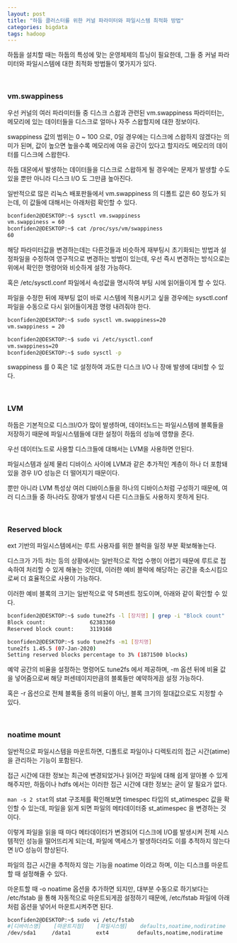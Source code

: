 ```yaml
---
layout: post
title: "하둡 클러스터를 위한 커널 파라미터와 파일시스템 최적화 방법"
categories: bigdata
tags: hadoop
---
```


하둡을 설치할 때는 하둡의 특성에 맞는 운영체제의 튜닝이 필요한데, 그들 중 커널 파라미터와 파일시스템에 대한 최적화 방법들이 몇가지가 있다.

<br>

### vm.swappiness

우선 커널의 여러 파라미터들 중 디스크 스왑과 관련된 vm.swappiness 파라미터는, 메모리에 있는 데이터들을 디스크로 얼마나 자주 스왑할지에 대한 정보이다.

swappiness 값의 범위는 0 ~ 100 으로, 0일 경우에는 디스크에 스왑하지 않겠다는 의미가 된며, 값이 높으면 높을수록 메모리에 여유 공간이 있다고 할지라도 메모리의 데이터를 디스크에 스왑한다.

하둡 대몬에서 발생하는 데이터들을 디스크로 스왑하게 될 경우에는 문제가 발생할 수도 있을 뿐만 아니라 디스크 I/O 도 그만큼 높아진다.

일반적으로 많은 리눅스 배포판들에서 vm.swappiness 의 디폴트 값은 60 정도가 되는데, 이 값들에 대해서는 아래처럼 확인할 수 있다.

```bash
bconfiden2@DESKTOP:~$ sysctl vm.swappiness
vm.swappiness = 60
bconfiden2@DESKTOP:~$ cat /proc/sys/vm/swappiness
60
```

해당 파라미터값을 변경하는데는 다른것들과 비슷하게 재부팅시 초기화되는 방법과 설정파일을 수정하여 영구적으로 변경하는 방법이 있는데, 우선 즉시 변경하는 방식으로는 위에서 확인한 명령어와 비슷하게 설정 가능하다.

혹은 /etc/sysctl.conf 파일에서 속성값을 명시하여 부팅 시에 읽어들이게 할 수 있다.

파일을 수정한 뒤에 재부팅 없이 바로 시스템에 적용시키고 싶을 경우에는 sysctl.conf 파일을 수동으로 다시 읽어들이게끔 명령 내려줘야 한다.

```bash
bconfiden2@DESKTOP:~$ sudo sysctl vm.swappiness=20
vm.swappiness = 20

bconfiden2@DESKTOP:~$ sudo vi /etc/sysctl.conf
vm.swappiness=20
bconfiden2@DESKTOP:~$ sudo sysctl -p
```

swappiness 를 0 혹은 1로 설정하여 과도한 디스크 I/O 나 장애 발생에 대비할 수 있다.

<br>

### LVM

하둡은 기본적으로 디스크I/O가 많이 발생하며, 데이터노드는 파일시스템에 블록들을 저장하기 때문에 파일시스템들에 대한 설정이 하둡의 성능에 영향을 준다.

우선 데이터노드로 사용할 디스크들에 대해서는 LVM을 사용하면 안된다.

파일시스템과 실제 물리 디바이스 사이에 LVM과 같은 추가적인 계층이 하나 더 포함돼있을 경우 I/O 성능은 더 떨어지기 때문이다.

뿐만 아니라 LVM 특성상 여러 디바이스들을 하나의 디바이스처럼 구성하기 때문에, 여러 디스크들 중 하나라도 장애가 발생시 다른 디스크들도 사용하지 못하게 된다.

<br>

### Reserved block

ext 기반의 파일시스템에서는 루트 사용자를 위한 블럭을 일정 부분 확보해놓는다.

디스크가 가득 차는 등의 상황에서는 일반적으로 작업 수행이 어렵기 때문에 루트로 접속하여 처리할 수 있게 해놓는 것인데, 이러한 예비 블럭에 해당하는 공간을 축소시킴으로써 더 효율적으로 사용이 가능하다.

이러한 예비 블록의 크기는 일반적으로 약 5퍼센트 정도이며, 아래와 같이 확인할 수 있다.

```bash
bconfiden2@DESKTOP:~$ sudo tune2fs -l [장치명] | grep -i "Block count"
Block count:              62383360
Reserved block count:     3119168

bconfiden2@DESKTOP:~$ sudo tune2fs -m1 [장치명]
tune2fs 1.45.5 (07-Jan-2020)
Setting reserved blocks percentage to 3% (1871500 blocks)
```

예약 공간의 비율을 설정하는 명령어도 tune2fs 에서 제공하며, -m 옵션 뒤에 비율 값을 넣어줌으로써 해당 퍼센테이지만큼의 블록들만 예약하게끔 설정 가능하다.

혹은 -r 옵션으로 전체 블록들 중의 비율이 아닌, 블록 크기의 절대값으로도 지정할 수 있다.

<br>

### noatime mount

일반적으로 파일시스템을 마운트하면, 디폴트로 파일이나 디렉토리의 접근 시간(atime)을 관리하는 기능이 포함된다.

접근 시간에 대한 정보는 최근에 변경되었거나 읽어간 파일에 대해 쉽게 알아볼 수 있게 해주지만, 하둡이나 hdfs 에서는 이러한 접근 시간에 대한 정보는 굳이 알 필요가 없다.

```man -s 2 stat```의 stat 구조체를 확인해보면 timespec 타입의 st_atimespec 값을 확인할 수 있는데, 파일을 읽게 되면 파일의 메타데이터중 st_atimespec 을 변경하는 것이다.

이렇게 파일을 읽을 때 마다 메타데이터가 변경되어 디스크에 I/O를 발생시켜 전체 시스템적인 성능을 떨어뜨리게 되는데, 파일에 액세스가 발생하더라도 이를 추적하지 않는다면 I/O 성능이 향상된다.

파일의 접근 시간을 추적하지 않는 기능을 noatime 이라고 하며, 이는 디스크를 마운트할 때 설정해줄 수 있다.

마운트할 때 -o noatime 옵션을 추가하면 되지만, 대부분 수동으로 하기보다는 /etc/fstab 을 통해 자동적으로 마운트되게끔 설정하기 때문에, /etc/fstab 파일에 아래처럼 옵션을 넣어서 마운트시켜주면 된다.

```bash
bconfiden2@DESKTOP:~$ sudo vi /etc/fstab
#[디바이스명]    [마운트지점]    [파일시스템]    defaults,noatime,nodiratime    [백업]  [검사]
/dev/sda1     /data1        ext4         defaults,noatime,nodiratime    0      0
```
